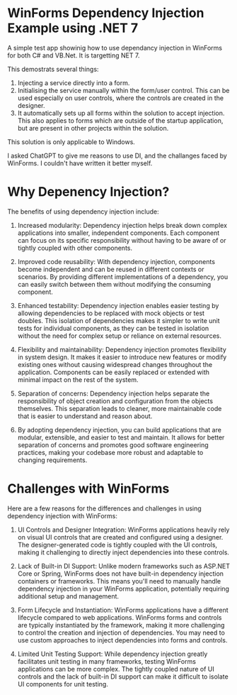 # WinForms Dependency Injection Example using .NET 7

A simple test app showinig how to use dependancy injection in WinForms for both C# and VB.Net. It is targetting NET 7. 

This demostrats several things:
   1)  Injecting a service directly into a form.
   2)  Initialising the service manually within the form/user control. This can be used especially on user controls, where the controls are created in the designer.
   3)  It automatically sets up all forms within the solution to accept injection. This also applies to forms which are outside of the startup application, but are present in other projects within the solution.

This solution is only applicable to Windows.

I asked ChatGPT to give me reasons to use DI, and the challanges faced by WinForms. I couldn't have written it better myself.

# Why Depenency Injection?

The benefits of using dependency injection include:

  1) Increased modularity: Dependency injection helps break down complex applications into smaller, independent components. Each component can focus on its specific responsibility without having to be aware of or tightly coupled with other components.

  2) Improved code reusability: With dependency injection, components become independent and can be reused in different contexts or scenarios. By providing different implementations of a dependency, you can easily switch between them without modifying the consuming component.

  3) Enhanced testability: Dependency injection enables easier testing by allowing dependencies to be replaced with mock objects or test doubles. This isolation of dependencies makes it simpler to write unit tests for individual components, as they can be tested in isolation without the need for complex setup or reliance on external resources.

  4) Flexibility and maintainability: Dependency injection promotes flexibility in system design. It makes it easier to introduce new features or modify existing ones without causing widespread changes throughout the application. Components can be easily replaced or extended with minimal impact on the rest of the system.

  5) Separation of concerns: Dependency injection helps separate the responsibility of object creation and configuration from the objects themselves. This separation leads to cleaner, more maintainable code that is easier to understand and reason about.

  6) By adopting dependency injection, you can build applications that are modular, extensible, and easier to test and maintain. It allows for better separation of concerns and promotes good software engineering practices, making your codebase more robust and adaptable to changing requirements.
  
# Challenges with WinForms 

Here are a few reasons for the differences and challenges in using dependency injection with WinForms:

  1) UI Controls and Designer Integration: WinForms applications heavily rely on visual UI controls that are created and configured using a designer. The designer-generated code is tightly coupled with the UI controls, making it challenging to directly inject dependencies into these controls.

  2) Lack of Built-in DI Support: Unlike modern frameworks such as ASP.NET Core or Spring, WinForms does not have built-in dependency injection containers or frameworks. This means you'll need to manually handle dependency injection in your WinForms application, potentially requiring additional setup and management.

  3) Form Lifecycle and Instantiation: WinForms applications have a different lifecycle compared to web applications. WinForms forms and controls are typically instantiated by the framework, making it more challenging to control the creation and injection of dependencies. You may need to use custom approaches to inject dependencies into forms and controls.

  4) Limited Unit Testing Support: While dependency injection greatly facilitates unit testing in many frameworks, testing WinForms applications can be more complex. The tightly coupled nature of UI controls and the lack of built-in DI support can make it difficult to isolate UI components for unit testing.
